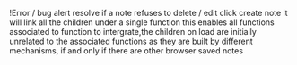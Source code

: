 !Error / bug alert resolve if a note refuses to delete / edit click create note it will link all the children under a single function
          this enables all functions associated to function to intergrate,the children on load are initially unrelated to the associated
          functions as they are built by different mechanisms, if and only if there are other browser saved notes
